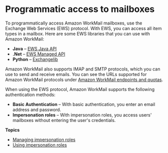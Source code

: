 # Programmatic access to mailboxes<a name="mail_perms_programmatic"></a>

To programmatically access Amazon WorkMail mailboxes, use the Exchange Web Services \(EWS\) protocol\. With EWS, you can access all item types in a mailbox\. Here are some EWS libraries that you can use with Amazon WorkMail: 
+ **Java** – [EWS Java API](https://github.com/OfficeDev/ews-java-api)
+ **\.Net** – [EWS Managed API](https://github.com/OfficeDev/ews-managed-api)
+ **Python** – [Exchangelib](https://pypi.org/project/exchangelib/)

Amazon WorkMail also supports IMAP and SMTP protocols, which you can use to send and receive emails\. You can see the URLs supported for Amazon WorkMail protocols under [Amazon WorkMail endpoints and quotas](https://docs.aws.amazon.com/general/latest/gr/workmail.html)\.

When using the EWS protocol, Amazon WorkMail supports the following authentication methods:
+ **Basic Authentication** – With basic authentication, you enter an email address and password\. 
+ **Impersonation roles** – With impersonation roles, you access users' mailboxes without entering the user's credentials\.

**Topics**
+ [Managing impersonation roles](managing-impersonation-roles.md)
+ [Using impersonation roles](using-impersonation-roles.md)